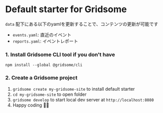 # Default starter for Gridsome

`data` 配下にある以下のyamlを更新することで、コンテンツの更新が可能です

- `events.yaml`: 直近のイベント
- `reports.yaml`: イベントレポート

### 1. Install Gridsome CLI tool if you don't have

`npm install --global @gridsome/cli`

### 2. Create a Gridsome project

1. `gridsome create my-gridsome-site` to install default starter </li>
2. `cd my-gridsome-site` to open folder
3. `gridsome develop` to start local dev server at `http://localhost:8080`
4. Happy coding 🎉🙌
